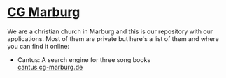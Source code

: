 # [CG Marburg](https://www.cg-marburg.de)

We are a christian church in Marburg and this is our repository with our applications.
Most of them are private but here's a list of them and where you can find it online:

- Cantus: A search engine for three song books  
  [cantus.cg-marburg.de](https://cantus.cg-marburg.de)

